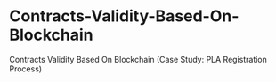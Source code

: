 # Contracts-Validity-Based-On-Blockchain
Contracts Validity Based On Blockchain (Case Study: PLA Registration Process)
